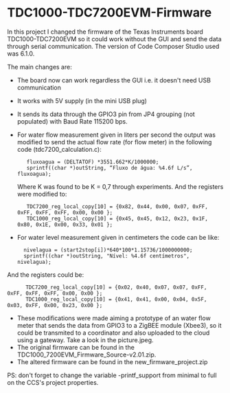 # TDC1000-TDC7200EVM-Firmware
In this project I changed the firmware of the Texas Instruments board TDC1000-TDC7200EVM so it could work without the GUI and send the data through serial communication. The version of Code Composer Studio used was 6.1.0.

The main changes are:
 - The board now can work regardless the GUI i.e. it doesn't need USB communication
 - It works with 5V supply (in the mini USB plug)
 - It sends its data through the GPIO3 pin from JP4 grouping (not populated) with Baud Rate 115200 bps.
 - For water flow measurement given in liters per second the output was modified to send the actual flow rate (for flow meter) in the following code (tdc7200_calculation.c):
 
          fluxoagua = (DELTATOF) *3551.662*K/1000000;
          sprintf((char *)outString, “Fluxo de água: %4.6f L/s”, fluxoagua); 
          
   Where K was found to be K = 0,7 through experiments. And the registers were modified to:
   
          TDC7200_reg_local_copy[10] = {0x82, 0x44, 0x00, 0x07, 0xFF, 0xFF, 0xFF, 0xFF, 0x00, 0x00 }; 
          TDC1000_reg_local_copy[10] = {0x45, 0x45, 0x12, 0x23, 0x1F, 0x80, 0x1E, 0x00, 0x33, 0x01 };
  
  - For water level measurement given in centimeters the code can be like:
  
          nivelagua = (start2stop[i])*640*100*1.15736/1000000000;
          sprintf((char *)outString, "Nível: %4.6f centímetros", nivelagua);
  
   And the registers could be:
   
          TDC7200_reg_local_copy[10] = {0x02, 0x40, 0x07, 0x07, 0xFF, 0xFF, 0xFF, 0xFF, 0x00, 0x00 }; 
          TDC1000_reg_local_copy[10] = {0x41, 0x41, 0x00, 0x04, 0x5F, 0x03, 0xFF, 0x00, 0x23, 0x00 };
 
   - These modifications were made aiming a prototype of an water flow meter that sends the data from GPIO3 to a ZigBEE module (Xbee3), so it could be transmited to a coordinator and also uploaded to the cloud using a gateway. Take a look in the picture.jpeg.
  - The original firmware can be found in the TDC1000_7200EVM_Firmware_Source-v2.01.zip.
  - The altered firmware can be found in the new_firmware_project.zip
  
 PS: don't forget to change the variable -printf_support from minimal to full on the CCS's project properties.
 

